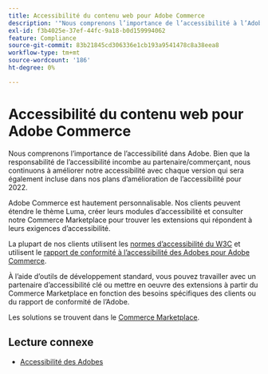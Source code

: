 ```yaml
---
title: Accessibilité du contenu web pour Adobe Commerce
description: '"Nous comprenons l’importance de l’accessibilité à l’Adobe. Bien que la responsabilité de l’accessibilité incombe au partenaire/commerçant, nous continuons à améliorer notre accessibilité avec chaque version qui sera également incluse dans nos plans d’amélioration de l’accessibilité pour 2022.  '''
exl-id: f3b4025e-37ef-44fc-9a18-b0d159994062
feature: Compliance
source-git-commit: 83b21845cd306336e1cb193a9541478c8a38eea8
workflow-type: tm+mt
source-wordcount: '186'
ht-degree: 0%

---
```


# Accessibilité du contenu web pour Adobe Commerce

Nous comprenons l’importance de l’accessibilité dans Adobe. Bien que la responsabilité de l’accessibilité incombe au partenaire/commerçant, nous continuons à améliorer notre accessibilité avec chaque version qui sera également incluse dans nos plans d’amélioration de l’accessibilité pour 2022.

Adobe Commerce est hautement personnalisable. Nos clients peuvent étendre le thème Luma, créer leurs modules d’accessibilité et consulter notre Commerce Marketplace pour trouver les extensions qui répondent à leurs exigences d’accessibilité.

La plupart de nos clients utilisent les [normes d’accessibilité du W3C](https://www.w3.org/WAI/standards-guidelines/) et utilisent le [rapport de conformité à l’accessibilité des Adobes pour Adobe Commerce](https://www.adobe.com/accessibility/compliance/adobe-commerce-2021-acr.html).

À l’aide d’outils de développement standard, vous pouvez travailler avec un partenaire d’accessibilité clé ou mettre en oeuvre des extensions à partir du Commerce Marketplace en fonction des besoins spécifiques des clients ou du rapport de conformité de l’Adobe.

Les solutions se trouvent dans le [Commerce Marketplace](https://marketplace.magento.com/).

## Lecture connexe

* [Accessibilité des Adobes](https://www.adobe.com/accessibility.html)

